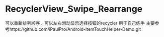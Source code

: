 # RecyclerView_Swipe_Rearrange
可以重新排列顺序，可以左右滑动显示选择按钮的recycler
用于自己练手
主要参考https://github.com/iPaulPro/Android-ItemTouchHelper-Demo.git
